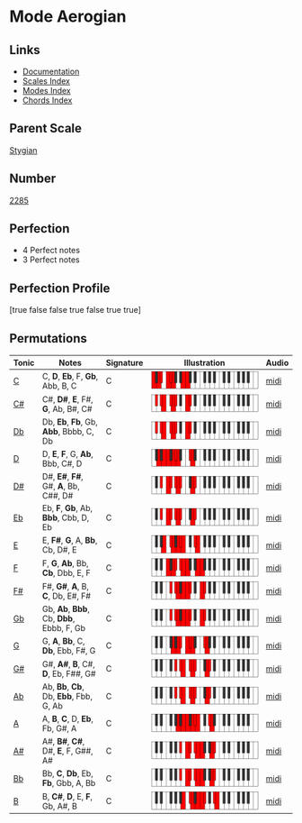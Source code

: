 # Mode Aerogian

## Links

- [Documentation](index.md)
- [Scales Index](Scales.md)
- [Modes Index](Modes.md)
- [Chords Index](Chords.md)

## Parent Scale

[Stygian](ScaleStygian.md)

## Number

[2285](https://ianring.com/musictheory/scales/2285)

## Perfection

- 4 Perfect notes
- 3 Perfect notes

## Perfection Profile

[true false false true false true true]

## Permutations

| Tonic | Notes | Signature | Illustration | Audio |
|-------|-------|-----------|--------------|-------|
| [C](ModeCNaturalAerogian.md) | C, **D**, **Eb**, F, **Gb**, Abb, B, C | C | ![CNaturalAerogian](ModeCNaturalAerogian.png) | [midi](https://github.com/edipermadi/music/blob/main/docs/ModeCNaturalAerogian.mid?raw=true) |
| [C#](ModeCSharpAerogian.md) | C#, **D#**, **E**, F#, **G**, Ab, B#, C# | C | ![CSharpAerogian](ModeCSharpAerogian.png) | [midi](https://github.com/edipermadi/music/blob/main/docs/ModeCSharpAerogian.mid?raw=true) |
| [Db](ModeDFlatAerogian.md) | Db, **Eb**, **Fb**, Gb, **Abb**, Bbbb, C, Db | C | ![DFlatAerogian](ModeDFlatAerogian.png) | [midi](https://github.com/edipermadi/music/blob/main/docs/ModeDFlatAerogian.mid?raw=true) |
| [D](ModeDNaturalAerogian.md) | D, **E**, **F**, G, **Ab**, Bbb, C#, D | C | ![DNaturalAerogian](ModeDNaturalAerogian.png) | [midi](https://github.com/edipermadi/music/blob/main/docs/ModeDNaturalAerogian.mid?raw=true) |
| [D#](ModeDSharpAerogian.md) | D#, **E#**, **F#**, G#, **A**, Bb, C##, D# | C | ![DSharpAerogian](ModeDSharpAerogian.png) | [midi](https://github.com/edipermadi/music/blob/main/docs/ModeDSharpAerogian.mid?raw=true) |
| [Eb](ModeEFlatAerogian.md) | Eb, **F**, **Gb**, Ab, **Bbb**, Cbb, D, Eb | C | ![EFlatAerogian](ModeEFlatAerogian.png) | [midi](https://github.com/edipermadi/music/blob/main/docs/ModeEFlatAerogian.mid?raw=true) |
| [E](ModeENaturalAerogian.md) | E, **F#**, **G**, A, **Bb**, Cb, D#, E | C | ![ENaturalAerogian](ModeENaturalAerogian.png) | [midi](https://github.com/edipermadi/music/blob/main/docs/ModeENaturalAerogian.mid?raw=true) |
| [F](ModeFNaturalAerogian.md) | F, **G**, **Ab**, Bb, **Cb**, Dbb, E, F | C | ![FNaturalAerogian](ModeFNaturalAerogian.png) | [midi](https://github.com/edipermadi/music/blob/main/docs/ModeFNaturalAerogian.mid?raw=true) |
| [F#](ModeFSharpAerogian.md) | F#, **G#**, **A**, B, **C**, Db, E#, F# | C | ![FSharpAerogian](ModeFSharpAerogian.png) | [midi](https://github.com/edipermadi/music/blob/main/docs/ModeFSharpAerogian.mid?raw=true) |
| [Gb](ModeGFlatAerogian.md) | Gb, **Ab**, **Bbb**, Cb, **Dbb**, Ebbb, F, Gb | C | ![GFlatAerogian](ModeGFlatAerogian.png) | [midi](https://github.com/edipermadi/music/blob/main/docs/ModeGFlatAerogian.mid?raw=true) |
| [G](ModeGNaturalAerogian.md) | G, **A**, **Bb**, C, **Db**, Ebb, F#, G | C | ![GNaturalAerogian](ModeGNaturalAerogian.png) | [midi](https://github.com/edipermadi/music/blob/main/docs/ModeGNaturalAerogian.mid?raw=true) |
| [G#](ModeGSharpAerogian.md) | G#, **A#**, **B**, C#, **D**, Eb, F##, G# | C | ![GSharpAerogian](ModeGSharpAerogian.png) | [midi](https://github.com/edipermadi/music/blob/main/docs/ModeGSharpAerogian.mid?raw=true) |
| [Ab](ModeAFlatAerogian.md) | Ab, **Bb**, **Cb**, Db, **Ebb**, Fbb, G, Ab | C | ![AFlatAerogian](ModeAFlatAerogian.png) | [midi](https://github.com/edipermadi/music/blob/main/docs/ModeAFlatAerogian.mid?raw=true) |
| [A](ModeANaturalAerogian.md) | A, **B**, **C**, D, **Eb**, Fb, G#, A | C | ![ANaturalAerogian](ModeANaturalAerogian.png) | [midi](https://github.com/edipermadi/music/blob/main/docs/ModeANaturalAerogian.mid?raw=true) |
| [A#](ModeASharpAerogian.md) | A#, **B#**, **C#**, D#, **E**, F, G##, A# | C | ![ASharpAerogian](ModeASharpAerogian.png) | [midi](https://github.com/edipermadi/music/blob/main/docs/ModeASharpAerogian.mid?raw=true) |
| [Bb](ModeBFlatAerogian.md) | Bb, **C**, **Db**, Eb, **Fb**, Gbb, A, Bb | C | ![BFlatAerogian](ModeBFlatAerogian.png) | [midi](https://github.com/edipermadi/music/blob/main/docs/ModeBFlatAerogian.mid?raw=true) |
| [B](ModeBNaturalAerogian.md) | B, **C#**, **D**, E, **F**, Gb, A#, B | C | ![BNaturalAerogian](ModeBNaturalAerogian.png) | [midi](https://github.com/edipermadi/music/blob/main/docs/ModeBNaturalAerogian.mid?raw=true) |
